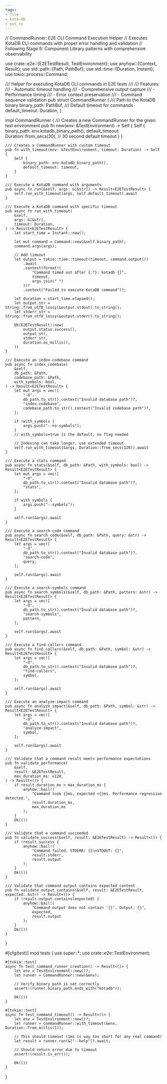 ```yaml
---
tags:
- file
- kota-db
- ext_rs
---
```

// CommandRunner: E2E CLI Command Execution Helper
// Executes KotaDB CLI commands with proper error handling and validation
// Following Stage 6: Component Library patterns with comprehensive observability

use crate::e2e::{E2ETestResult, TestEnvironment};
use anyhow::{Context, Result};
use std::path::{Path, PathBuf};
use std::time::{Duration, Instant};
use tokio::process::Command;

/// Helper for executing KotaDB CLI commands in E2E tests
///
/// Features:
/// - Automatic timeout handling
/// - Comprehensive output capture
/// - Performance timing
/// - Error context preservation
/// - Command sequence validation
pub struct CommandRunner {
    /// Path to the KotaDB binary
    binary_path: PathBuf,
    /// Default timeout for commands
    default_timeout: Duration,
}

impl CommandRunner {
    /// Creates a new CommandRunner for the given test environment
    pub fn new(env: &TestEnvironment) -> Self {
        Self {
            binary_path: env.kotadb_binary_path(),
            default_timeout: Duration::from_secs(30), // 30 second default timeout
        }
    }

    /// Creates a CommandRunner with custom timeout
    pub fn with_timeout(env: &TestEnvironment, timeout: Duration) -> Self {
        Self {
            binary_path: env.kotadb_binary_path(),
            default_timeout: timeout,
        }
    }

    /// Execute a KotaDB command with arguments
    pub async fn run(&self, args: &[&str]) -> Result<E2ETestResult> {
        self.run_with_timeout(args, self.default_timeout).await
    }

    /// Execute a KotaDB command with specific timeout
    pub async fn run_with_timeout(
        &self,
        args: &[&str],
        timeout: Duration,
    ) -> Result<E2ETestResult> {
        let start_time = Instant::now();

        let mut command = Command::new(&self.binary_path);
        command.args(args);

        // Add timeout
        let output = tokio::time::timeout(timeout, command.output())
            .await
            .context(format!(
                "Command timed out after {:?}: kotadb {}",
                timeout,
                args.join(" ")
            ))?
            .context("Failed to execute KotaDB command")?;

        let duration = start_time.elapsed();
        let output_str = String::from_utf8_lossy(&output.stdout).to_string();
        let stderr_str = String::from_utf8_lossy(&output.stderr).to_string();

        Ok(E2ETestResult::new(
            output.status.success(),
            output_str,
            stderr_str,
            duration.as_millis(),
        ))
    }

    /// Execute an index-codebase command
    pub async fn index_codebase(
        &self,
        db_path: &Path,
        codebase_path: &Path,
        with_symbols: bool,
    ) -> Result<E2ETestResult> {
        let mut args = vec![
            "-d",
            db_path.to_str().context("Invalid database path")?,
            "index-codebase",
            codebase_path.to_str().context("Invalid codebase path")?,
        ];

        if !with_symbols {
            args.push("--no-symbols");
        }
        // with_symbols=true is the default, no flag needed

        // Indexing can take longer, use extended timeout
        self.run_with_timeout(&args, Duration::from_secs(120)).await
    }

    /// Execute a stats command
    pub async fn stats(&self, db_path: &Path, with_symbols: bool) -> Result<E2ETestResult> {
        let mut args = vec![
            "-d",
            db_path.to_str().context("Invalid database path")?,
            "stats",
        ];

        if with_symbols {
            args.push("--symbols");
        }

        self.run(&args).await
    }

    /// Execute a search-code command
    pub async fn search_code(&self, db_path: &Path, query: &str) -> Result<E2ETestResult> {
        let args = vec![
            "-d",
            db_path.to_str().context("Invalid database path")?,
            "search-code",
            query,
        ];

        self.run(&args).await
    }

    /// Execute a search-symbols command
    pub async fn search_symbols(&self, db_path: &Path, pattern: &str) -> Result<E2ETestResult> {
        let args = vec![
            "-d",
            db_path.to_str().context("Invalid database path")?,
            "search-symbols",
            pattern,
        ];

        self.run(&args).await
    }

    /// Execute a find-callers command
    pub async fn find_callers(&self, db_path: &Path, symbol: &str) -> Result<E2ETestResult> {
        let args = vec![
            "-d",
            db_path.to_str().context("Invalid database path")?,
            "find-callers",
            symbol,
        ];

        self.run(&args).await
    }

    /// Execute an analyze-impact command
    pub async fn analyze_impact(&self, db_path: &Path, symbol: &str) -> Result<E2ETestResult> {
        let args = vec![
            "-d",
            db_path.to_str().context("Invalid database path")?,
            "analyze-impact",
            symbol,
        ];

        self.run(&args).await
    }

    /// Validate that a command result meets performance expectations
    pub fn validate_performance(
        &self,
        result: &E2ETestResult,
        max_duration_ms: u128,
    ) -> Result<()> {
        if result.duration_ms > max_duration_ms {
            anyhow::bail!(
                "Command took {}ms, expected <{}ms. Performance regression detected.",
                result.duration_ms,
                max_duration_ms
            );
        }
        Ok(())
    }

    /// Validate that a command succeeded
    pub fn validate_success(&self, result: &E2ETestResult) -> Result<()> {
        if !result.success {
            anyhow::bail!(
                "Command failed. STDERR: {}\nSTDOUT: {}",
                result.stderr,
                result.output
            );
        }
        Ok(())
    }

    /// Validate that command output contains expected content
    pub fn validate_output_contains(&self, result: &E2ETestResult, expected: &str) -> Result<()> {
        if !result.output.contains(expected) {
            anyhow::bail!(
                "Command output does not contain '{}'. Output: {}",
                expected,
                result.output
            );
        }
        Ok(())
    }
}

#[cfg(test)]
mod tests {
    use super::*;
    use crate::e2e::TestEnvironment;

    #[tokio::test]
    async fn test_command_runner_creation() -> Result<()> {
        let env = TestEnvironment::new()?;
        let runner = CommandRunner::new(&env);

        // Verify binary path is set correctly
        assert!(runner.binary_path.ends_with("kotadb"));

        Ok(())
    }

    #[tokio::test]
    async fn test_command_timeout() -> Result<()> {
        let env = TestEnvironment::new()?;
        let runner = CommandRunner::with_timeout(&env, Duration::from_millis(1));

        // This should timeout (1ms is way too short for any real command)
        let result = runner.run(&["--help"]).await;

        // Should return error due to timeout
        assert!(result.is_err());

        Ok(())
    }
}
